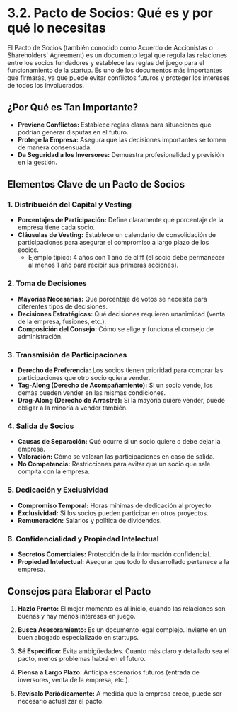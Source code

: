 # 3.2. Pacto de Socios: Qué es y por qué lo necesitas

El Pacto de Socios (también conocido como Acuerdo de Accionistas o Shareholders' Agreement) es un documento legal que regula las relaciones entre los socios fundadores y establece las reglas del juego para el funcionamiento de la startup. Es uno de los documentos más importantes que firmarás, ya que puede evitar conflictos futuros y proteger los intereses de todos los involucrados.

## ¿Por Qué es Tan Importante?

*   **Previene Conflictos:** Establece reglas claras para situaciones que podrían generar disputas en el futuro.
*   **Protege la Empresa:** Asegura que las decisiones importantes se tomen de manera consensuada.
*   **Da Seguridad a los Inversores:** Demuestra profesionalidad y previsión en la gestión.

## Elementos Clave de un Pacto de Socios

### 1. Distribución del Capital y Vesting

*   **Porcentajes de Participación:** Define claramente qué porcentaje de la empresa tiene cada socio.
*   **Cláusulas de Vesting:** Establece un calendario de consolidación de participaciones para asegurar el compromiso a largo plazo de los socios.
    *   Ejemplo típico: 4 años con 1 año de cliff (el socio debe permanecer al menos 1 año para recibir sus primeras acciones).

### 2. Toma de Decisiones

*   **Mayorías Necesarias:** Qué porcentaje de votos se necesita para diferentes tipos de decisiones.
*   **Decisiones Estratégicas:** Qué decisiones requieren unanimidad (venta de la empresa, fusiones, etc.).
*   **Composición del Consejo:** Cómo se elige y funciona el consejo de administración.

### 3. Transmisión de Participaciones

*   **Derecho de Preferencia:** Los socios tienen prioridad para comprar las participaciones que otro socio quiera vender.
*   **Tag-Along (Derecho de Acompañamiento):** Si un socio vende, los demás pueden vender en las mismas condiciones.
*   **Drag-Along (Derecho de Arrastre):** Si la mayoría quiere vender, puede obligar a la minoría a vender también.

### 4. Salida de Socios

*   **Causas de Separación:** Qué ocurre si un socio quiere o debe dejar la empresa.
*   **Valoración:** Cómo se valoran las participaciones en caso de salida.
*   **No Competencia:** Restricciones para evitar que un socio que sale compita con la empresa.

### 5. Dedicación y Exclusividad

*   **Compromiso Temporal:** Horas mínimas de dedicación al proyecto.
*   **Exclusividad:** Si los socios pueden participar en otros proyectos.
*   **Remuneración:** Salarios y política de dividendos.

### 6. Confidencialidad y Propiedad Intelectual

*   **Secretos Comerciales:** Protección de la información confidencial.
*   **Propiedad Intelectual:** Asegurar que todo lo desarrollado pertenece a la empresa.

## Consejos para Elaborar el Pacto

1.  **Hazlo Pronto:** El mejor momento es al inicio, cuando las relaciones son buenas y hay menos intereses en juego.

2.  **Busca Asesoramiento:** Es un documento legal complejo. Invierte en un buen abogado especializado en startups.

3.  **Sé Específico:** Evita ambigüedades. Cuanto más claro y detallado sea el pacto, menos problemas habrá en el futuro.

4.  **Piensa a Largo Plazo:** Anticipa escenarios futuros (entrada de inversores, venta de la empresa, etc.).

5.  **Revísalo Periódicamente:** A medida que la empresa crece, puede ser necesario actualizar el pacto.
